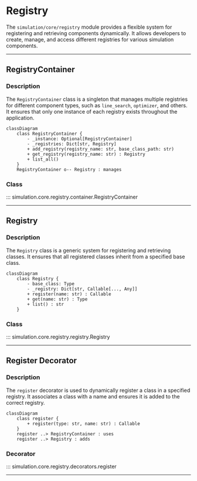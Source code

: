 # Registry

The `simulation/core/registry` module provides a flexible system for registering and retrieving components dynamically. It allows developers to create, manage, and access different registries for various simulation components.

---

## RegistryContainer

### Description

The `RegistryContainer` class is a singleton that manages multiple registries for different component types, such as `line_search`, `optimizer`, and others. It ensures that only one instance of each registry exists throughout the application.

```mermaid
classDiagram
    class RegistryContainer {
        - _instance: Optional[RegistryContainer]
        - _registries: Dict[str, Registry]
        + add_registry(registry_name: str, base_class_path: str)
        + get_registry(registry_name: str) : Registry
        + list_all()
    }
    RegistryContainer o-- Registry : manages
```

### Class

::: simulation.core.registry.container.RegistryContainer

---

## Registry

### Description

The `Registry` class is a generic system for registering and retrieving classes. It ensures that all registered classes inherit from a specified base class.

```mermaid
classDiagram
    class Registry {
        - base_class: Type
        - _registry: Dict[str, Callable[..., Any]]
        + register(name: str) : Callable
        + get(name: str) : Type
        + list() : str
    }
```

### Class

::: simulation.core.registry.registry.Registry

---

## Register Decorator

### Description

The `register` decorator is used to dynamically register a class in a specified registry. It associates a class with a name and ensures it is added to the correct registry.

```mermaid
classDiagram
    class register {
        + register(type: str, name: str) : Callable
    }
    register ..> RegistryContainer : uses
    register ..> Registry : adds
```

### Decorator

::: simulation.core.registry.decorators.register

---